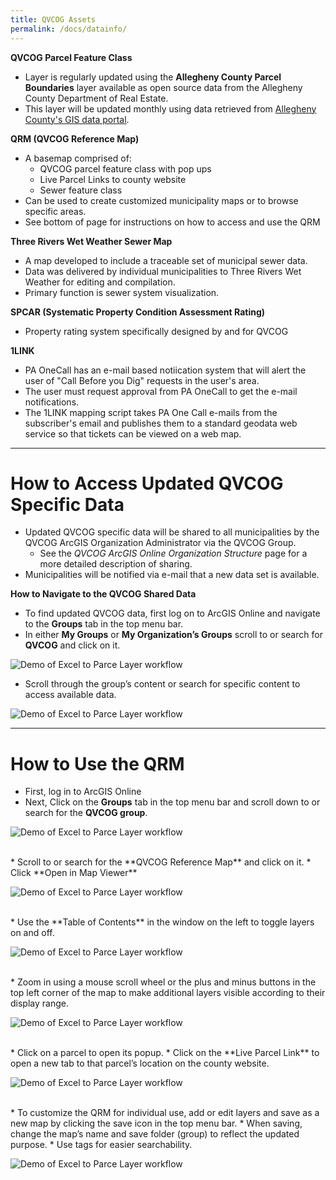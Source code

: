 ```yaml
---
title: QVCOG Assets
permalink: /docs/datainfo/
---
```

**QVCOG Parcel Feature Class**
*   Layer is regularly updated using the **Allegheny County Parcel Boundaries** layer available as open source data from the Allegheny County Department of Real Estate.
*   This layer will be updated monthly using data retrieved from [Allegheny County's GIS data portal](http://openac.alcogis.opendata.arcgis.com/).

**QRM (QVCOG Reference Map)**
*   A basemap comprised of:
    -   QVCOG parcel feature class with pop ups
    -   Live Parcel Links to county website
    -   Sewer feature class
*   Can be used to create customized municipality maps or to browse specific areas.
*   See bottom of page for instructions on how to access and use the QRM

**Three Rivers Wet Weather Sewer Map**
*   A map developed to include a traceable set of municipal sewer data.
*   Data was delivered by individual municipalities to Three Rivers Wet Weather for editing and compilation.
*   Primary function is sewer system visualization.  

**SPCAR (Systematic Property Condition Assessment Rating)**
*   Property rating system specifically designed by and for QVCOG

**1LINK**
*   PA OneCall has an e-mail based notiication system that will alert the user of "Call Before you Dig" requests in the user's area.
*   The user must request approval from PA OneCall to get the e-mail notifications.
*   The 1LINK mapping script takes PA One Call e-mails from the subscriber's email and publishes them to a standard geodata web service so that tickets can be viewed on a web map.

***

# How to Access Updated QVCOG Specific Data

*   Updated QVCOG specific data will be shared to all municipalities by the QVCOG ArcGIS Organization Administrator via the QVCOG Group.
    -   See the _QVCOG ArcGIS Online Organization Structure_ page for a more detailed description of sharing.
*   Municipalities will be notified via e-mail that a new data set is available.

**How to Navigate to the QVCOG Shared Data**

*	To find updated QVCOG data, first log on to ArcGIS Online and navigate to the **Groups** tab in the top menu bar.
*	In either **My Groups** or **My Organization’s Groups** scroll to or search for **QVCOG** and click on it.

![Demo of Excel to Parce Layer workflow]({{site.img_folder}}FindQVCOGGroup2.gif)
<br>

*	Scroll through the group’s content or search for specific content to access available data.

![Demo of Excel to Parce Layer workflow]({{site.img_folder}}QVCOGGroupData.gif)

***

#   How to Use the QRM

*   First, log in to ArcGIS Online
*	Next, Click on the **Groups** tab in the top menu bar and scroll down to or search for the **QVCOG group**.

![Demo of Excel to Parce Layer workflow]({{site.img_folder}}FindQVCOGGroup.gif)

<br>
*	Scroll to or search for the **QVCOG Reference Map** and click on it.
*	Click **Open in Map Viewer**

![Demo of Excel to Parce Layer workflow]({{site.img_folder}}SelectQRM.gif)

<br>
*	Use the **Table of Contents** in the window on the left to toggle layers on and off.

![Demo of Excel to Parce Layer workflow]({{site.img_folder}}LayerToggle.gif)

<br>
*	Zoom in using a mouse scroll wheel or the plus and minus buttons in the top left corner of the map to make additional layers visible according to their display range.

![Demo of Excel to Parce Layer workflow]({{site.img_folder}}ZoomforParcels.gif)

<br>
*	Click on a parcel to open its popup.
*	Click on the **Live Parcel Link** to open a new tab to that parcel’s location on the county website.

![Demo of Excel to Parce Layer workflow]({{site.img_folder}}ParcelPopUp.gif)

<br>
*	To customize the QRM for individual use, add or edit layers and save as a new map by clicking the save icon in the top menu bar. 
*	When saving, change the map’s name and save folder (group) to reflect the updated purpose.
*	Use tags for easier searchability.

![Demo of Excel to Parce Layer workflow]({{site.img_folder}}QRMCustomization.gif)